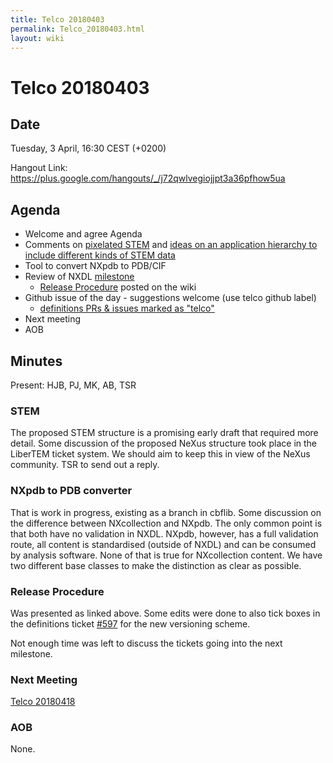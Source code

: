 ```yaml
---
title: Telco 20180403
permalink: Telco_20180403.html
layout: wiki
---
```

Telco 20180403
==============

Date
----

Tuesday,  3 April, 16:30 CEST (+0200)

<!-- end of autogeneration -->

Hangout Link:
<https://plus.google.com/hangouts/_/j72qwlvegiojjpt3a36pfhow5ua>


Agenda
------

-   Welcome and agree Agenda
-   Comments on  [pixelated STEM](https://github.com/LiberTEM/LiberTEM/blob/master/fileformat/basic%20pixelated%20STEM.txt) and [ideas on an application hierarchy to include different kinds of STEM data](https://github.com/LiberTEM/LiberTEM/blob/master/fileformat/STEM%20application%20definition%20hierarchy.txt)
-   Tool to convert NXpdb to PDB/CIF
-   Review of NXDL [milestone](https://github.com/nexusformat/definitions/milestones)
    - [Release Procedure](https://github.com/nexusformat/definitions/wiki/Release-Procedure) posted on the wiki
-   Github issue of the day - suggestions welcome (use telco github label)
    - [definitions PRs & issues marked as "telco"](https://github.com/nexusformat/definitions/labels/telco)
-   Next meeting
-   AOB

Minutes
-------

Present: HJB, PJ, MK, AB, TSR

### STEM

The proposed STEM structure is a promising early draft that required more detail.
Some discussion of the proposed NeXus structure took place in the LiberTEM ticket system.
We should aim to keep this in view of the NeXus community. TSR to send out a reply.

### NXpdb to PDB converter

That is work in progress, existing as a branch in cbflib.
Some discussion on the difference between NXcollection and NXpdb.
The only common point is that both have no validation in NXDL.
NXpdb, however, has a full validation route, all content is standardised
(outside of NXDL) and can be consumed by analysis software.
None of that is true for NXcollection content. We have two different base classes
to make the distinction as clear as possible.

### Release Procedure

Was presented as linked above. Some edits were done to also tick boxes in the
definitions ticket [#597](https://github.com/nexusformat/definitions/issues/597)
for the new versioning scheme.

Not enough time was left to discuss the tickets going into the next milestone.


### Next Meeting

[Telco 20180418](Telco_20180418.html)

### AOB

None.
